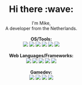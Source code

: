 <h1 align="center">Hi there :wave:</h1>

<p align="center">
  I'm Mike, <br>A developer from the Netherlands.<br>
  <br>
  <b>OS/Tools:</b>
  <br>
  <img src="https://img.shields.io/badge/-MacOS-informational?style=flat&logo=apple&logoColor=a599e9&color=2D2B55" />
  <img src="https://img.shields.io/badge/-PhpStorm-informational?style=flat&logo=phpstorm&logoColor=a599e9&color=2D2B55" />
  <img src="https://img.shields.io/badge/-WebStorm-informational?style=flat&logo=webstorm&logoColor=a599e9&color=2D2B55" />
  <img src="https://img.shields.io/badge/-VS_Code-informational?style=flat&logo=visualstudiocode&logoColor=a599e9&color=2D2B55" />
  <img src="https://img.shields.io/badge/-Docker/Orbstack-informational?style=flat&logo=docker&logoColor=a599e9&color=2D2B55" />
  <img src="https://img.shields.io/badge/-DDEV-informational?style=flat&logo=docker&logoColor=a599e9&color=2D2B55" />
  <br><br>
  <b>Web Languages/Frameworks:</b>
  <br>
  <img src="https://img.shields.io/badge/-Craft_cms-informational?style=flat&logo=craftcms&logoColor=a599e9&color=2D2B55" />
  <img src="https://img.shields.io/badge/-PHP/Twig-informational?style=flat&logo=php&logoColor=a599e9&color=2D2B55" />
  <img src="https://img.shields.io/badge/-CSS/SCSS-informational?style=flat&logo=css3&logoColor=a599e9&color=2D2B55" />
  <img src="https://img.shields.io/badge/-Tailwind-informational?style=flat&logo=tailwindcss&logoColor=a599e9&color=2D2B55" />
  <img src="https://img.shields.io/badge/-Javascript/Alpine-informational?style=flat&logo=javascript&logoColor=a599e9&color=2D2B55" />
  <br><br>
  <b>Gamedev:</b>
  <br>
  <img src="https://img.shields.io/badge/-Phaser-informational?style=flat&logo=phaser&logoColor=a599e9&color=2D2B55" />
  <img src="https://img.shields.io/badge/-gimp-informational?style=flat&logo=gimp&logoColor=a599e9&color=2D2B55" />
  <img src="https://img.shields.io/badge/-Pixelorama-informational?style=flat&logo=pixelorama&logoColor=a599e9&color=2D2B55" />
  <img src="https://img.shields.io/badge/-LMMS-informational?style=flat&logo=lmms&logoColor=a599e9&color=2D2B55" />
  <br><br>
</p>
